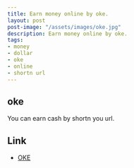 ```yaml
---
title: Earn money online by oke.
layout: post
post-image: "/assets/images/oke.jpg"
description: Earn money online by oke.
tags:
- money
- dollar
- oke
- online
- shortn url
---
```


## oke
You can earn cash by shortn you url.


## Link
- [OKE](https://oke.io/ref/xlxwhy)


 